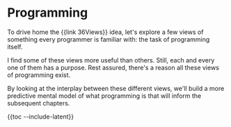 # Programming

To drive home the {{link 36Views}} idea, let's explore a few views of something every programmer is familiar with: the task of programming itself.

I find some of these views more useful than others. Still, each and every one of them has a purpose. Rest assured, there's a reason all these views of programming exist.

By looking at the interplay between these different views, we'll build a more predictive mental model of what programming is that will inform the subsequent chapters.

{{toc --include-latent}}